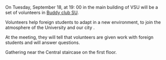 On Tuesday, September 18, at 19: 00 in the main building of VSU will be a set of volunteers in [Buddy club SU](https://vk.com/buddy_vsu).

Volunteers help foreign students to adapt in a new environment, to join the atmosphere of the University and our city .

At the meeting, they will tell that volunteers are given work with foreign students and will answer questions.

Gathering near the Central staircase on the first floor.